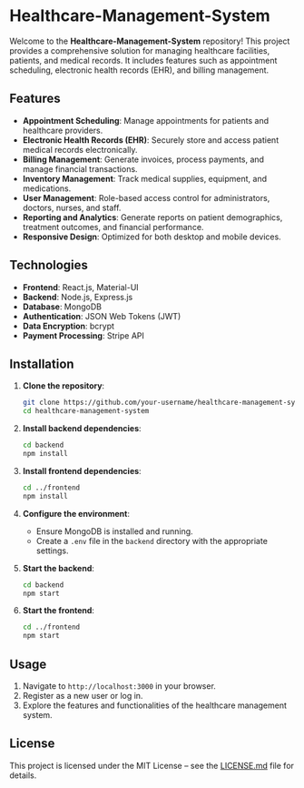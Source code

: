 # Healthcare-Management-System

Welcome to the **Healthcare-Management-System** repository! This project provides a comprehensive solution for managing healthcare facilities, patients, and medical records. It includes features such as appointment scheduling, electronic health records (EHR), and billing management.

## Features

- **Appointment Scheduling**: Manage appointments for patients and healthcare providers.
- **Electronic Health Records (EHR)**: Securely store and access patient medical records electronically.
- **Billing Management**: Generate invoices, process payments, and manage financial transactions.
- **Inventory Management**: Track medical supplies, equipment, and medications.
- **User Management**: Role-based access control for administrators, doctors, nurses, and staff.
- **Reporting and Analytics**: Generate reports on patient demographics, treatment outcomes, and financial performance.
- **Responsive Design**: Optimized for both desktop and mobile devices.

## Technologies

- **Frontend**: React.js, Material-UI
- **Backend**: Node.js, Express.js
- **Database**: MongoDB
- **Authentication**: JSON Web Tokens (JWT)
- **Data Encryption**: bcrypt
- **Payment Processing**: Stripe API

## Installation

1. **Clone the repository**:
   ```bash
   git clone https://github.com/your-username/healthcare-management-system.git
   cd healthcare-management-system
   ```

2. **Install backend dependencies**:
   ```bash
   cd backend
   npm install
   ```

3. **Install frontend dependencies**:
   ```bash
   cd ../frontend
   npm install
   ```

4. **Configure the environment**:
   - Ensure MongoDB is installed and running.
   - Create a `.env` file in the `backend` directory with the appropriate settings.

5. **Start the backend**:
   ```bash
   cd backend
   npm start
   ```

6. **Start the frontend**:
   ```bash
   cd ../frontend
   npm start
   ```

## Usage

1. Navigate to `http://localhost:3000` in your browser.
2. Register as a new user or log in.
3. Explore the features and functionalities of the healthcare management system.

## License

This project is licensed under the MIT License – see the [LICENSE.md](LICENSE.md) file for details.
